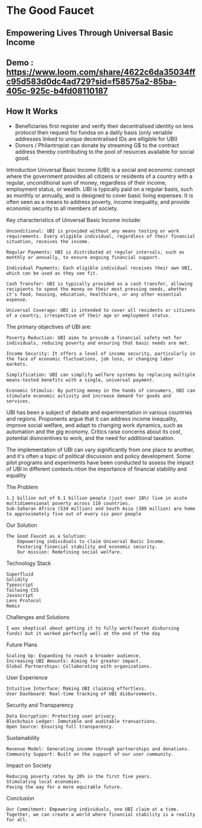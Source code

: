 
# The Good Faucet

## Empowering Lives Through Universal Basic Income

## Demo : https://www.loom.com/share/4622c6da35034ffc95d583d0dc4ad729?sid=f58575a2-85ba-405c-925c-b4fd08110187

## How It Works

   - Beneficiaries  first register and verify their decentralised identity on lens protocol then request for fundsa on a dalily basis (only veriable addresses linked to unique decentralised IDs are elligible for UBI)
   - Donors / Philantropist can donate by streaming G$ to the contract address thereby contributing to the pool of resiurces available for social good.


Introduction Universal Basic Income (UBI) is a social and economic concept where the government provides all citizens or residents of a country with a regular, unconditional sum of money, regardless of their income, employment status, or wealth. UBI is typically paid on a regular basis, such as monthly or annually, and is designed to cover basic living expenses. It is often seen as a means to address poverty, income inequality, and provide economic security to all members of society.

Key characteristics of Universal Basic Income include:

    Unconditional: UBI is provided without any means testing or work requirements. Every eligible individual, regardless of their financial situation, receives the income.

    Regular Payments: UBI is distributed at regular intervals, such as monthly or annually, to ensure ongoing financial support.

    Individual Payments: Each eligible individual receives their own UBI, which can be used as they see fit.

    Cash Transfer: UBI is typically provided as a cash transfer, allowing recipients to spend the money on their most pressing needs, whether it's food, housing, education, healthcare, or any other essential expense.

    Universal Coverage: UBI is intended to cover all residents or citizens of a country, irrespective of their age or employment status.

The primary objectives of UBI are:

    Poverty Reduction: UBI aims to provide a financial safety net for individuals, reducing poverty and ensuring that basic needs are met.

    Income Security: It offers a level of income security, particularly in the face of economic fluctuations, job loss, or changing labor markets.

    Simplification: UBI can simplify welfare systems by replacing multiple means-tested benefits with a single, universal payment.

    Economic Stimulus: By putting money in the hands of consumers, UBI can stimulate economic activity and increase demand for goods and services.

UBI has been a subject of debate and experimentation in various countries and regions. Proponents argue that it can address income inequality, improve social welfare, and adapt to changing work dynamics, such as automation and the gig economy. Critics raise concerns about its cost, potential disincentives to work, and the need for additional taxation.

The implementation of UBI can vary significantly from one place to another, and it's often a topic of political discussion and policy development. Some pilot programs and experiments have been conducted to assess the impact of UBI in different contexts.ntion the importance of financial stability and equality

The Problem

    1.1 billion out of 6.1 billion people (just over 18%) live in acute multidimensional poverty across 110 countries. 
    Sub-Saharan Africa (534 million) and South Asia (389 million) are home to approximately five out of every six poor people

Our Solution

    The Good Faucet as a Solution:
        Empowering individuals to claim Universal Basic Income.
        Fostering financial stability and economic security.
        Our mission: Redefining social welfare.


Technology Stack

    Superfluid
    Solidity
    Typescript
    Tailwing CSS
    Javascript
    Lens Protocol
    Remix
    

Challenges and Solutions

    I was skeptical about getting it to fully work(faucet disbursing funds) but it worked perfectly well at the end of the day
    

Future Plans

    Scaling Up: Expanding to reach a broader audience.
    Increasing UBI Amounts: Aiming for greater impact.
    Global Partnerships: Collaborating with organizations.

User Experience

    Intuitive Interface: Making UBI claiming effortless.
    User Dashboard: Real-time tracking of UBI disbursements.

Security and Transparency

    Data Encryption: Protecting user privacy.
    Blockchain Ledger: Immutable and auditable transactions.
    Open Source: Ensuring full transparency.

Sustainability

    Revenue Model: Generating income through partnerships and donations.
    Community Support: Built on the support of our user community.

Impact on Society

    Reducing poverty rates by 20% in the first five years.
    Stimulating local economies.
    Paving the way for a more equitable future.

Conclusion

    Our Commitment: Empowering individuals, one UBI claim at a time.
    Together, we can create a world where financial stability is a reality for all.

